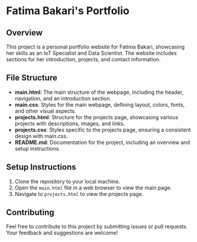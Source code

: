 # Fatima Bakari's Portfolio

## Overview
This project is a personal portfolio website for Fatima Bakari, showcasing her skills as an IoT Specialist and Data Scientist. The website includes sections for her introduction, projects, and contact information.

## File Structure
- **main.html**: The main structure of the webpage, including the header, navigation, and an introduction section.
- **main.css**: Styles for the main webpage, defining layout, colors, fonts, and other visual aspects.
- **projects.html**: Structure for the projects page, showcasing various projects with descriptions, images, and links.
- **projects.css**: Styles specific to the projects page, ensuring a consistent design with main.css.
- **README.md**: Documentation for the project, including an overview and setup instructions.

## Setup Instructions
1. Clone the repository to your local machine.
2. Open the `main.html` file in a web browser to view the main page.
3. Navigate to `projects.html` to view the projects page.

## Contributing
Feel free to contribute to this project by submitting issues or pull requests. Your feedback and suggestions are welcome!